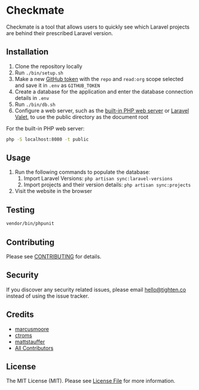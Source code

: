 # Checkmate

Checkmate is a tool that allows users to quickly see which Laravel projects are behind their prescribed Laravel version.

## Installation

1. Clone the repository locally
1. Run `./bin/setup.sh`
1. Make a new [GitHub token](https://github.com/settings/tokens/new) with the `repo` and `read:org` scope selected and save it in `.env` as `GITHUB_TOKEN`
1. Create a database for the application and enter the database connection details in `.env`
1. Run `./bin/db.sh`
1. Configure a web server, such as the [built-in PHP web server](https://www.php.net/manual/en/features.commandline.webserver.php) or [Laravel Valet](https://laravel.com/docs/master/valet), to use the public directory as the document root

For the built-in PHP web server:
```bash
php -S localhost:8080 -t public
```

## Usage

1. Run the following commands to populate the database:
    1. Import Laravel Versions: `php artisan sync:laravel-versions`
    1. Import projects and their version details: `php artisan sync:projects`
1. Visit the website in the browser

## Testing

```bash
vendor/bin/phpunit
```

## Contributing

Please see [CONTRIBUTING](CONTRIBUTING.md) for details.

## Security

If you discover any security related issues, please email hello@tighten.co instead of using the issue tracker.

## Credits

- [marcusmoore](https://github.com/marcusmoore)
- [ctroms](https://github.com/ctroms)
- [mattstauffer](https://github.com/mattstauffer)
- [All Contributors](../../contributors)

## License

The MIT License (MIT). Please see [License File](LICENSE.md) for more information.
